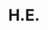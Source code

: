 ---
title: H.E.
name: Name
department: Chief of Secretariat
role: Permanent Member
image: "src/assets/image-assets/avarta.png"
---